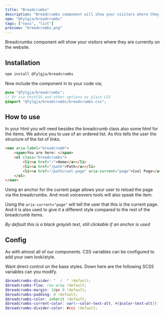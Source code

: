 ```yaml
---
title: "Breadcrumbs"
description: "Breadcrumbs component will show your visitors where they are currently on the website"
npm: "@fylgja/breadcrumbs"
tags: ["navs", "list"]
preview: "breadcrumbs.png"
---
```


Breadcrumbs component will show your visitors where they are
currently on the website.

## Installation

```bash
npm install @fylgja/breadcrumbs
```

Now include the component in to your code via;

```scss
@use "@fylgja/breadcrumbs";
// Or via PostCSS and other options as plain CSS
@import "@fylgja/breadcrumbs/breadcrumbs.css";
```

## How to use

In your html you will need besides the breadcrumb class also some html for the items.
We advice you to use of an ordered list.
As this tells the user the structure of the list of links.

```html
<nav aria-label="breadcrumb">
    <span>You are here: </span>
    <ol class="breadcrumbs">
        <li><a href="/">Home</a></li>
        <li><a href="/path">Path</a></li>
        <li><a href="/path/cool-page" aria-current="page">Cool Page</a></li>
    </ol>
</nav>
```

Using an anchor for the current page allows your user to reload
the page via the breadcrumbs.
And most voiceovers tools will also speak the item.

Using the `aria-current="page"`
will tell the user that this is the current page.
And it is also used to give it a different style
compared to the rest of the breadcrumb items.

_By default this is a black grayish text, still clickable if an anchor is used_

## Config

As with almost all of our components.
CSS variables can be configured to add your own look/style.

Want direct control on the base styles.
Down here are the following SCSS variables can you modify.

```scss
$breadcrumbs-divider: "  /  " !default;
$breadcrumbs-flow: row wrap !default;
$breadcrumbs-margin: 10px 0 !default;
$breadcrumbs-padding: 0 !default;
$breadcrumbs-color: inherit !default;
$breadcrumbs-current-color: var(--color-text-alt, #{$color-text-alt}) !default;
$breadcrumbs-divider-color: #ccc !default;
```
